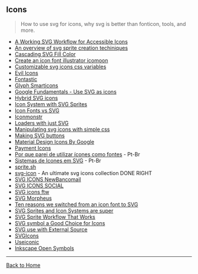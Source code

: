 ## Icons
> How to use svg for icons, why svg is better than fonticon, tools, and more.

* [A Working SVG Workflow for Accessible Icons](http://www.sitepoint.com/a-working-svg-workflow-for-accessible-icons/)
* [An overview of svg sprite creation techiniques](http://24ways.org/2014/an-overview-of-svg-sprite-creation-techniques/)
* [Cascading SVG Fill Color](http://css-tricks.com/cascading-svg-fill-color/)
* [Create an icon font illustrator icomoon](http://www.sitepoint.com/create-an-icon-font-illustrator-icomoon/)
* [Customizable svg icons css variables](http://codepen.io/AmeliaBR/post/customizable-svg-icons-css-variables)
* [Evil Icons](http://evil-icons.io/)
* [Fontastic](http://fontastic.me/faq)
* [Glyph Smarticons](http://glyph.smarticons.co/)
* [Google Fundamentals - Use SVG as icons](https://developers.google.com/web/fundamentals/media/images/use-icons)
* [Hybrid SVG icons](http://hybicon.softwaretailoring.net/)
* [Icon System with SVG Sprites](http://css-tricks.com/svg-sprites-use-better-icon-fonts/)
* [Icon Fonts vs SVG](http://css-tricks.com/icon-fonts-vs-svg/)
* [Iconmonstr](http://iconmonstr.com/)
* [Loaders with just SVG](http://samherbert.net/svg-loaders/)
* [Manipulating svg icons with simple css](http://webdesign.tutsplus.com/articles/manipulating-svg-icons-with-simple-css--webdesign-15694)
* [Making SVG buttons](http://metafizzy.co/blog/making-svg-buttons/)
* [Material Design Icons By Google](https://github.com/google/material-design-icons)
* [Payment Icons](http://paymentfont.io/)
* [Por que parei de utilizar ícones como fontes](https://medium.com/@devinterior/por-que-parei-de-utilizar-%C3%ADcones-como-fontes-3ee74d34cf4) - Pt-Br
* [Sistemas de Icones em SVG](http://willianjusten.com.br/sistemas-de-icones-em-svg/) - Pt-Br
* [sprite.sh](https://github.com/edenspiekermann/sprite.sh)
* [svg-icon](https://github.com/leungwensen/svg-icon) - An ultimate svg icons collection DONE RIGHT
* [SVG ICONS NewBancomail](http://elrumordelaluz.github.io/newbancomail/svg.html)
* [SVG ICONS SOCIAL](http://jorgeatgu.github.io/demo)
* [SVG icons ftw](http://tympanus.net/codrops/2013/11/27/svg-icons-ftw/)
* [SVG Morpheus](http://alexk111.github.io/SVG-Morpheus/)
* [Ten reasons we switched from an icon font to SVG](http://ianfeather.co.uk/ten-reasons-we-switched-from-an-icon-font-to-svg/)
* [SVG Sprites and Icon Systems are super](https://lincolnloop.com/blog/svg-sprites-and-icon-systems-are-super/)
* [SVG Sprite Workflow That Works](https://medium.com/@iamryanyu/svg-sprite-workflow-that-works-f5609d4d6144#.ycad46oe7)
* [SVG symbol a Good Choice for Icons](http://css-tricks.com/svg-symbol-good-choice-icons/)
* [SVG use with External Source](http://css-tricks.com/svg-use-external-source/)
* [SVGIcons](http://bbriel.me/svgicons/)
* [Useiconic](https://useiconic.com/guides/)
* [Inkscape Open Symbols](https://github.com/Xaviju/inkscape-open-symbols)

---
[Back to Home](https://github.com/willianjusten/awesome-svg)
